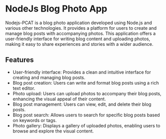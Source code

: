 # NodeJs Blog Photo App

Nodejs-PCAT is a blog photo application developed using Node.js and various other technologies. It provides a platform for users to create and manage blog posts with accompanying photos. This application offers a user-friendly interface for writing blog content and uploading photos, making it easy to share experiences and stories with a wider audience.

## Features

- User-friendly interface: Provides a clean and intuitive interface for creating and managing blog posts.
- Blog post creation: Users can write and format blog posts using a rich text editor.
- Photo upload: Users can upload photos to accompany their blog posts, enhancing the visual appeal of their content.
- Blog post management: Users can view, edit, and delete their blog posts.
- Blog post search: Allows users to search for specific blog posts based on keywords or tags.
- Photo gallery: Displays a gallery of uploaded photos, enabling users to browse and explore the visual content.